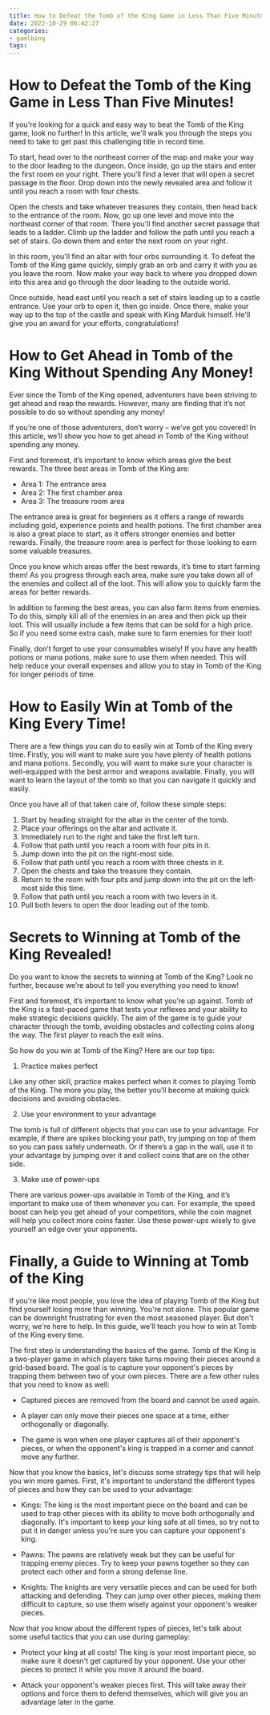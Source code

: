 ```yaml
---
title: How to Defeat the Tomb of the King Game in Less Than Five Minutes!
date: 2022-10-29 06:42:27
categories:
- gamlbing
tags:
---
```



#  How to Defeat the Tomb of the King Game in Less Than Five Minutes!

If you're looking for a quick and easy way to beat the Tomb of the King game, look no further! In this article, we'll walk you through the steps you need to take to get past this challenging title in record time.

To start, head over to the northeast corner of the map and make your way to the door leading to the dungeon. Once inside, go up the stairs and enter the first room on your right. There you'll find a lever that will open a secret passage in the floor. Drop down into the newly revealed area and follow it until you reach a room with four chests.

Open the chests and take whatever treasures they contain, then head back to the entrance of the room. Now, go up one level and move into the northeast corner of that room. There you'll find another secret passage that leads to a ladder. Climb up the ladder and follow the path until you reach a set of stairs. Go down them and enter the next room on your right.

In this room, you'll find an altar with four orbs surrounding it. To defeat the Tomb of the King game quickly, simply grab an orb and carry it with you as you leave the room. Now make your way back to where you dropped down into this area and go through the door leading to the outside world.

Once outside, head east until you reach a set of stairs leading up to a castle entrance. Use your orb to open it, then go inside. Once there, make your way up to the top of the castle and speak with King Marduk himself. He'll give you an award for your efforts, congratulations!

#  How to Get Ahead in Tomb of the King Without Spending Any Money!

Ever since the Tomb of the King opened, adventurers have been striving to get ahead and reap the rewards. However, many are finding that it’s not possible to do so without spending any money!

If you’re one of those adventurers, don’t worry – we’ve got you covered! In this article, we’ll show you how to get ahead in Tomb of the King without spending any money.

First and foremost, it’s important to know which areas give the best rewards. The three best areas in Tomb of the King are:

- Area 1: The entrance area
- Area 2: The first chamber area
- Area 3: The treasure room area

The entrance area is great for beginners as it offers a range of rewards including gold, experience points and health potions. The first chamber area is also a great place to start, as it offers stronger enemies and better rewards. Finally, the treasure room area is perfect for those looking to earn some valuable treasures.

Once you know which areas offer the best rewards, it’s time to start farming them! As you progress through each area, make sure you take down all of the enemies and collect all of the loot. This will allow you to quickly farm the areas for better rewards.

In addition to farming the best areas, you can also farm items from enemies. To do this, simply kill all of the enemies in an area and then pick up their loot. This will usually include a few items that can be sold for a high price. So if you need some extra cash, make sure to farm enemies for their loot!

Finally, don’t forget to use your consumables wisely! If you have any health potions or mana potions, make sure to use them when needed. This will help reduce your overall expenses and allow you to stay in Tomb of the King for longer periods of time.

#  How to Easily Win at Tomb of the King Every Time!

There are a few things you can do to easily win at Tomb of the King every time. Firstly, you will want to make sure you have plenty of health potions and mana potions. Secondly, you will want to make sure your character is well-equipped with the best armor and weapons available. Finally, you will want to learn the layout of the tomb so that you can navigate it quickly and easily.

Once you have all of that taken care of, follow these simple steps:

1. Start by heading straight for the altar in the center of the tomb.
2. Place your offerings on the altar and activate it.
3. Immediately run to the right and take the first left turn.
4. Follow that path until you reach a room with four pits in it.
5. Jump down into the pit on the right-most side.
6. Follow that path until you reach a room with three chests in it.
7. Open the chests and take the treasure they contain.
8. Return to the room with four pits and jump down into the pit on the left-most side this time.
9. Follow that path until you reach a room with two levers in it.
10. Pull both levers to open the door leading out of the tomb.

#  Secrets to Winning at Tomb of the King Revealed!

Do you want to know the secrets to winning at Tomb of the King? Look no further, because we’re about to tell you everything you need to know!

First and foremost, it’s important to know what you’re up against. Tomb of the King is a fast-paced game that tests your reflexes and your ability to make strategic decisions quickly. The aim of the game is to guide your character through the tomb, avoiding obstacles and collecting coins along the way. The first player to reach the exit wins.

So how do you win at Tomb of the King? Here are our top tips:

1. Practice makes perfect

Like any other skill, practice makes perfect when it comes to playing Tomb of the King. The more you play, the better you’ll become at making quick decisions and avoiding obstacles.

2. Use your environment to your advantage

The tomb is full of different objects that you can use to your advantage. For example, if there are spikes blocking your path, try jumping on top of them so you can pass safely underneath. Or if there’s a gap in the wall, use it to your advantage by jumping over it and collect coins that are on the other side.

3. Make use of power-ups

There are various power-ups available in Tomb of the King, and it’s important to make use of them whenever you can. For example, the speed boost can help you get ahead of your competitors, while the coin magnet will help you collect more coins faster. Use these power-ups wisely to give yourself an edge over your opponents.

#  Finally, a Guide to Winning at Tomb of the King
 

If you're like most people, you love the idea of playing Tomb of the King but find yourself losing more than winning. You're not alone. This popular game can be downright frustrating for even the most seasoned player. But don't worry, we're here to help. In this guide, we'll teach you how to win at Tomb of the King every time.

The first step is understanding the basics of the game. Tomb of the King is a two-player game in which players take turns moving their pieces around a grid-based board. The goal is to capture your opponent's pieces by trapping them between two of your own pieces. There are a few other rules that you need to know as well:

- Captured pieces are removed from the board and cannot be used again.

- A player can only move their pieces one space at a time, either orthogonally or diagonally.

- The game is won when one player captures all of their opponent's pieces, or when the opponent's king is trapped in a corner and cannot move any further.

Now that you know the basics, let's discuss some strategy tips that will help you win more games. First, it's important to understand the different types of pieces and how they can be used to your advantage:

- Kings: The king is the most important piece on the board and can be used to trap other pieces with its ability to move both orthogonally and diagonally. It's important to keep your king safe at all times, so try not to put it in danger unless you're sure you can capture your opponent's king.

- Pawns: The pawns are relatively weak but they can be useful for trapping enemy pieces. Try to keep your pawns together so they can protect each other and form a strong defense line.

- Knights: The knights are very versatile pieces and can be used for both attacking and defending. They can jump over other pieces, making them difficult to capture, so use them wisely against your opponent's weaker pieces.

Now that you know about the different types of pieces, let's talk about some useful tactics that you can use during gameplay:

- Protect your king at all costs! The king is your most important piece, so make sure it doesn't get captured by your opponent. Use your other pieces to protect it while you move it around the board.

- Attack your opponent's weaker pieces first. This will take away their options and force them to defend themselves, which will give you an advantage later in the game.